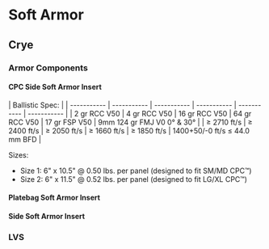 # Soft Armor

## Crye
### Armor Components
#### CPC Side Soft Armor Insert
 
|           Ballistic Spec:                                                                                         |
| -----------   | -----------     | -----------    | -----------    | -----------   | -----------                   |
| 2 gr RCC V50  | 4 gr RCC V50    | 16 gr RCC V50  | 64 gr RCC V50  | 17 gr FSP V50 | 9mm 124 gr FMJ V0 0° & 30°    |
| ≥ 2710 ft/s   | ≥ 2400 ft/s     | ≥ 2050 ft/s    | ≥ 1660 ft/s    | ≥ 1850 ft/s	  | 1400+50/-0 ft/s ≤ 44.0 mm BFD |

Sizes:
  - Size 1: 6" x 10.5" @ 0.50 lbs. per panel (designed to fit SM/MD CPC™)
  - Size 2: 6" x 11.5" @ 0.52 lbs. per panel (designed to fit LG/XL CPC™)
#### Platebag Soft Armor Insert
#### Side Soft Armor Insert
### LVS
